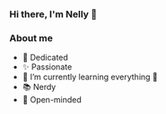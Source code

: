 ### Hi there, I'm Nelly 👋

### About me

- 🔭 Dedicated
- ✨ Passionate
- 🌱 I’m currently learning everything 🤣
- 📚 Nerdy
- 💭 Open-minded